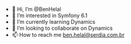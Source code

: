 - 👋 Hi, I’m @BenHelal
- 👀 I’m interested in Symfony 6.1
- 🌱 I’m currently learning Dynamics
- 💞️ I’m looking to collaborate on Dynamics
- 📫 How to reach me ben.helal@serdia.com.br

<!---
BenHelal/BenHelal is a ✨ special ✨ repository because its `README.md` (this file) appears on your GitHub profile.
You can click the Preview link to take a look at your changes.
--->
